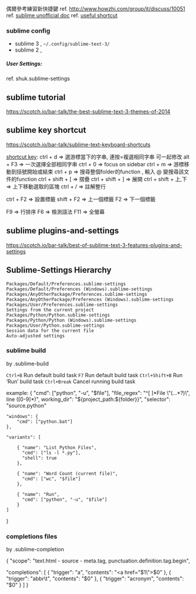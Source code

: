 偶爾參考練習新快捷鍵
ref. http://www.howzhi.com/group/it/discuss/10051
ref. [sublime unofficial doc](http://docs.sublimetext.info/)
ref. [useful shortcut](https://gist.github.com/eteanga/1736542)


### sublime config

- sublime 3 , `~/.config/sublime-text-3/`
- sublime 2 , 

##### User Settings:
ref. shuk.sublime-settings

## sublime tutorial
https://scotch.io/bar-talk/the-best-sublime-text-3-themes-of-2014

## sublime key shortcut

https://scotch.io/bar-talk/sublime-text-keyboard-shortcuts

[shortcut key](http://docs.sublimetext.info/en/latest/reference/keyboard_shortcuts_win.html):
  ctrl + d              => 選游標當下的字串, 連按=複選相同字串 可一起修改
  alt + F3              => 一次選擇全部相同字串
  ctrl + 0              => focus on sidebar
  ctrl + m              => 游標移動到括號開始或結束
  ctrl + p              => 搜尋整個folder的function , 輸入 @ 變搜尋該文件的function
  ctrl + shift + [      => 摺疊
  ctrl + shift + ]      => 展開
  ctrl + shift + 上,下  => 上下移動選取的區塊
  ctrl + /              => 註解整行

  ctrl + F2             => 設置標籤
  shift + F2            => 上一個標籤
  F2                    => 下一個標籤

  F9                    => 行排序
  F6                    => 檢測語法
  F11                   => 全螢幕

## sublime plugins-and-settings
https://scotch.io/bar-talk/best-of-sublime-text-3-features-plugins-and-settings





## Sublime-Settings Hierarchy
    Packages/Default/Preferences.sublime-settings
    Packages/Default/Preferences (Windows).sublime-settings
    Packages/AnyOtherPackage/Preferences.sublime-settings
    Packages/AnyOtherPackage/Preferences (Windows).sublime-settings
    Packages/User/Preferences.sublime-settings
    Settings from the current project
    Packages/Python/Python.sublime-settings
    Packages/Python/Python (Windows).sublime-settings
    Packages/User/Python.sublime-settings
    Session data for the current file
    Auto-adjusted settings



### sublime build

by .sublime-build

`Ctrl+B`        Run default build task
`F7`            Run default build task
`Ctrl+Shift+B`  Run ‘Run’ build task
`Ctrl+Break`    Cancel running build task



example:
{
    "cmd": ["python", "-u", "$file"],
    "file_regex": "^[ ]*File \"(...*?)\", line ([0-9]*)",
    working_dir": "${project_path:${folder}}",
    "selector": "source.python"

    "windows": {
        "cmd": ["python.bat"]
    },

    "variants": [

        { "name": "List Python Files",
          "cmd": ["ls -l *.py"],
          "shell": true
        },

        { "name": "Word Count (current file)",
          "cmd": ["wc", "$file"]
        },

        { "name": "Run",
          "cmd": ["python", "-u", "$file"]
        }
    ]

}



### completions files
by .sublime-completion

{
   "scope": "text.html - source - meta.tag, punctuation.definition.tag.begin",

   "completions":
   [
      { "trigger": "a", "contents": "<a href=\"$1\">$0</a>" },
      { "trigger": "abbr\t<abbr>", "contents": "<abbr>$0</abbr>" },
      { "trigger": "acronym", "contents": "<acronym>$0</acronym>" }
   ]
}





